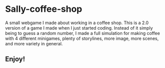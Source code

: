 # Sally-coffee-shop
A small webgame I made about working in a coffee shop.
This is a 2.0 version of a game I made when I just started coding. Instead of it simply being to guess a random number, I made a full simulation for making coffee with 4 different minigames, plenty of storylines, more image, more scenes, and more variety in general. 
## Enjoy!

